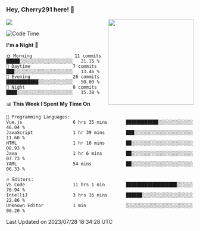 ### Hey, Cherry291 here! 👋

![](https://metrics.lecoq.io/cherry291?template=classic&config.timezone=Asia%2FShanghai)
<img align='right' src="https://media.giphy.com/media/M9gbBd9nbDrOTu1Mqx/giphy.gif" width="230">
<!-- ![](https://github-readme-stats-ouuan.vercel.app/api?username=cherry291&theme=dark&show_icons=true) -->

<!--START_SECTION:waka-->
![Code Time](http://img.shields.io/badge/Code%20Time-87%20hrs%208%20mins-blue)

**I'm a Night 🦉** 

```text
🌞 Morning                11 commits          █████░░░░░░░░░░░░░░░░░░░░   21.15 % 
🌆 Daytime                7 commits           ███░░░░░░░░░░░░░░░░░░░░░░   13.46 % 
🌃 Evening                26 commits          ████████████░░░░░░░░░░░░░   50.00 % 
🌙 Night                  8 commits           ████░░░░░░░░░░░░░░░░░░░░░   15.38 % 
```


📊 **This Week I Spent My Time On** 

```text
💬 Programming Languages: 
Vue.js                   6 hrs 35 mins       ████████████░░░░░░░░░░░░░   46.04 % 
JavaScript               1 hr 39 mins        ███░░░░░░░░░░░░░░░░░░░░░░   11.60 % 
HTML                     1 hr 16 mins        ██░░░░░░░░░░░░░░░░░░░░░░░   08.93 % 
Java                     1 hr 6 mins         ██░░░░░░░░░░░░░░░░░░░░░░░   07.73 % 
YAML                     54 mins             ██░░░░░░░░░░░░░░░░░░░░░░░   06.33 % 

🔥 Editors: 
VS Code                  11 hrs 1 min        ███████████████████░░░░░░   76.94 % 
IntelliJ                 3 hrs 16 mins       ██████░░░░░░░░░░░░░░░░░░░   22.86 % 
Unknown Editor           1 min               ░░░░░░░░░░░░░░░░░░░░░░░░░   00.20 % 
```


 Last Updated on 2023/07/28 18:34:28 UTC
<!--END_SECTION:waka-->

<!--
**Cherry291/cherry291** is a ✨ _special_ ✨ repository because its `README.md` (this file) appears on your GitHub profile.

Here are some ideas to get you started:

- 🔭 I’m currently working on ...
- 🌱 I’m currently learning ...
- 👯 I’m looking to collaborate on ...
- 🤔 I’m looking for help with ...
- 💬 Ask me about ...
- 📫 How to reach me: ...
- 😄 Pronouns: ...
- ⚡ Fun fact: ...
-->
